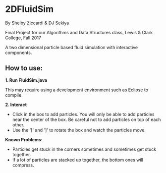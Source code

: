 # 2DFluidSim

By Shelby Ziccardi & DJ Sekiya

Final Project for our Algorithms and Data Structures class, 
Lewis & Clark College, 
Fall 2017 

A two dimensional particle based fluid simulation with interactive components.

## How to use:

**1. Run FluidSim.java**

This may require using a development environment such as Eclipse to compile.

**2. Interact**

- Click in the box to add particles. You will only be able to add particles near the center of the box. Be careful not to add particles on top of each other.
- Use the '[' and ']' to rotate the box and watch the particles move.

**Known Problems:**
- Particles get stuck in the corners sometimes and sometimes get stuck together. 
- If a lot of particles are stacked up together, the bottom ones will compress. 

